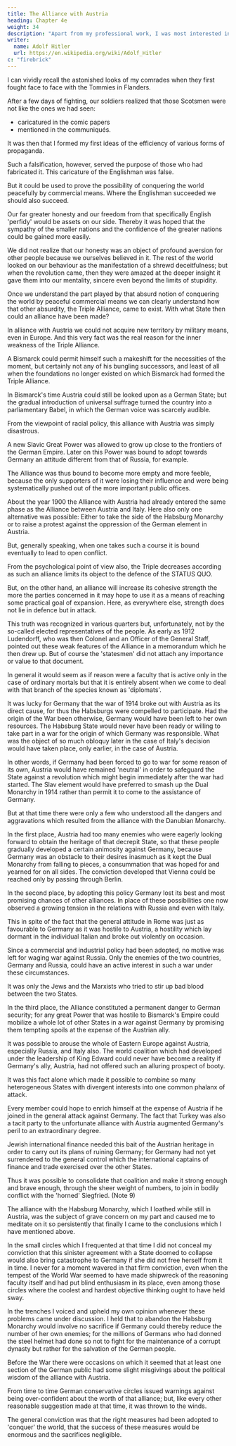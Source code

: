 ```yaml
---
title: The Alliance with Austria
heading: Chapter 4e
weight: 34
description: "Apart from my professional work, I was most interested in the study of current political events, particularly those on foreign relations"
writer:
  name: Adolf Hitler
  url: https://en.wikipedia.org/wiki/Adolf_Hitler
c: "firebrick"
---
```



I can vividly recall the astonished looks of my comrades when they first fought face to face with the Tommies in Flanders. 

After a few days of fighting, our soldiers realized that those Scotsmen were not like the ones we had seen:
- caricatured in the comic papers
- mentioned in the communiqués.

It was then that I formed my first ideas of the efficiency of various forms of propaganda.

Such a falsification, however, served the purpose of those who had fabricated it. This caricature of the Englishman was false. 

But it could be used to prove the possibility of conquering the world peacefully by commercial means. Where the Englishman succeeded we should also succeed. 

Our far greater honesty and our freedom from that specifically English 'perfidy' would be assets on our side. Thereby it was hoped that the sympathy of the smaller nations and the confidence of the greater nations could be gained more easily.

We did not realize that our honesty was an object of profound aversion for other people because we ourselves believed in it. The rest of the world looked on our behaviour as the manifestation of a shrewd deceitfulness; but when the revolution came, then they were amazed at the deeper insight it gave them into our mentality, sincere even beyond the limits of stupidity.

Once we understand the part played by that absurd notion of conquering the world by peaceful commercial means we can clearly understand how that other absurdity, the Triple Alliance, came to exist. With what State then could an alliance have been made? 

In alliance with Austria we could not acquire new territory by military means, even in Europe. And this very fact was the real reason for the inner weakness of the Triple Alliance. 

A Bismarck could permit himself such a makeshift for the necessities of the moment, but certainly not any of his bungling successors, and least of all when the foundations no longer existed on which Bismarck had formed the Triple Alliance. 

In Bismarck's time Austria could still be looked upon as a German State; but the gradual introduction of universal suffrage turned the country into a parliamentary Babel, in which the German voice was scarcely audible.

From the viewpoint of racial policy, this alliance with Austria was simply disastrous. 

A new Slavic Great Power was allowed to grow up close to the frontiers of the German Empire. Later on this Power was bound to adopt towards Germany an attitude different from that of Russia, for example.

The Alliance was thus bound to become more empty and more feeble, because the only supporters of it were losing their influence and were being systematically pushed out of the more important public offices.

About the year 1900 the Alliance with Austria had already entered the same phase as the Alliance between Austria and Italy.
Here also only one alternative was possible: Either to take the side of the Habsburg Monarchy or to raise a protest against the oppression of the German element in Austria. 

But, generally speaking, when one takes such a course it is bound eventually to lead to open conflict.

From the psychological point of view also, the Triple decreases according as such an alliance limits its object to the defence of the STATUS QUO. 

But, on the other hand, an alliance will increase its cohesive strength the more the parties concerned in it may hope to use it as a means of reaching some practical goal of expansion. Here, as everywhere
else, strength does not lie in defence but in attack.

This truth was recognized in various quarters but, unfortunately, not by the so-called elected representatives of the people. As early as 1912 Ludendorff, who was then Colonel and an Officer of the General Staff, pointed out these weak features of the Alliance in a memorandum which he then drew up. But of course the 'statesmen' did not attach any importance or value to that document. 

In general it would seem as if reason were a faculty that is active only in the case of ordinary mortals but that it is entirely absent when we come to deal with that branch of the species known as 'diplomats'.

It was lucky for Germany that the war of 1914 broke out with Austria as its direct cause, for thus the Habsburgs were compelled to participate. Had the origin of the War been otherwise, Germany would have been left to her own resources. The Habsburg State would never have been ready or willing to take part in a war for the origin of which Germany was responsible. What was the object of so much obloquy later in the case of Italy's decision would have taken place, only earlier, in the case of Austria. 

In other words, if Germany had been forced to go to war for some reason of its own, Austria would have remained 'neutral' in order to safeguard the State against a revolution which might begin immediately after the war had started. The Slav element would have preferred to smash up the Dual Monarchy in 1914 rather than permit it to come to the assistance of Germany. 

But at that time there were only a few who understood all the dangers and aggravations which resulted from the alliance with the Danubian Monarchy.

In the first place, Austria had too many enemies who were eagerly looking forward to obtain the heritage of that decrepit State, so that these people gradually developed a certain animosity against Germany, because Germany was an obstacle to their desires inasmuch as it kept the Dual Monarchy from falling to pieces, a consummation that was hoped for and yearned for on all sides. The conviction developed that Vienna could be reached only by passing through Berlin.

In the second place, by adopting this policy Germany lost its best and most promising chances of other alliances. In place of these possibilities one now observed a growing tension in the relations with Russia and even with Italy. 

This in spite of the fact that the general attitude in Rome was just as favourable to Germany as it was hostile to Austria, a hostility which lay dormant in the individual Italian and broke out violently on occasion.

Since a commercial and industrial policy had been adopted, no motive was left for waging war against Russia. Only the enemies of the two countries, Germany and Russia, could have an active interest in such a war under these circumstances. 

It was only the Jews and the Marxists who tried to stir up bad blood between the two States.

In the third place, the Alliance constituted a permanent danger to German security; for any great Power that was hostile to Bismarck's Empire could mobilize a whole lot of other States in a war against Germany by promising them tempting spoils at the expense of the Austrian ally.

It was possible to arouse the whole of Eastern Europe against Austria, especially Russia, and Italy also. The world coalition which had developed under the leadership of King Edward could never have become a reality if Germany's ally, Austria, had not offered such an alluring prospect of booty.

It was this fact alone which made it possible to combine so many heterogeneous States with divergent interests into one common phalanx of attack.

Every member could hope to enrich himself at the expense of Austria if he joined in the general attack against Germany. The fact that Turkey was also a tacit party to the unfortunate alliance with Austria augmented Germany's peril to an
extraordinary degree. 

Jewish international finance needed this bait of the Austrian heritage in order to carry out its plans of ruining Germany; for Germany had not yet surrendered to the general control which the international captains of finance and trade exercised over the other States. 

Thus it was possible to consolidate that coalition and make it strong enough and brave enough, through the sheer weight of numbers, to join in bodily conflict with the 'horned' Siegfried. (Note 9)

The alliance with the Habsburg Monarchy, which I loathed while still in Austria, was the subject of grave concern on my part and caused me to meditate on it so persistently that finally I came to the conclusions which I have mentioned above.

In the small circles which I frequented at that time I did not conceal my conviction that this sinister agreement with a State doomed to collapse would also bring catastrophe to Germany if she did not free herself from it in time. I never for a moment wavered in that firm conviction, even when the tempest of the World War seemed to have made shipwreck of the reasoning faculty itself and had put blind enthusiasm in its place, even among those circles where the coolest and hardest objective thinking ought to have held sway. 

In the trenches I voiced and upheld my own opinion whenever these problems came under discussion. I held that to abandon the Habsburg Monarchy would involve no sacrifice if Germany could thereby reduce the number of her own enemies; for the millions of Germans who had donned the steel helmet had done so not to fight for the maintenance of a corrupt dynasty but rather for the salvation of the German people.

Before the War there were occasions on which it seemed that at least one section of the German public had some slight misgivings about the political wisdom of the alliance with Austria. 

From time to time German conservative circles issued warnings against being over-confident about the worth of that alliance; but, like every other reasonable suggestion made at that time, it was thrown to the winds. 

The general conviction was that the right measures had been adopted to 'conquer' the world, that the success of these measures would be enormous and the sacrifices negligible.

<!-- Once again the 'uninitiated' layman could do nothing but observe how the 'elect' were marching straight ahead towards disaster and enticing their beloved people to follow them, as the rats followed the Pied Piper of Hamelin. -->

<!-- If we would look for the deeper grounds which made it possible to foist on the people this  notion of  -->

